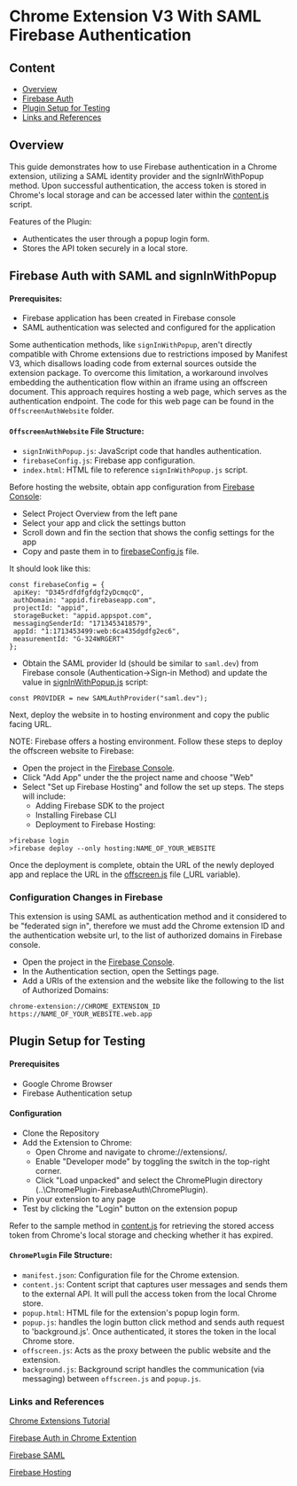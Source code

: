 

# Chrome Extension V3 With SAML Firebase Authentication

## Content
- [Overview](#overview)
- [Firebase Auth](#Firebase-Auth-with-SAML-and-signInWithPopup)
- [Plugin Setup for Testing](#Plugin-Setup-and-Testing)
- [Links and References](#Links-and-References)


## Overview

This guide demonstrates how to use Firebase authentication in a Chrome extension, utilizing a SAML identity provider and the signInWithPopup method. Upon successful authentication, the access token is stored in Chrome's local storage and can be accessed later within the [content.js](ChromePlugin\scripts\content.js) script.

Features of the Plugin:

* Authenticates the user through a popup login form.
* Stores the API token securely in a local store. 

## Firebase Auth with SAML and signInWithPopup 

#### Prerequisites:
* Firebase application has been created in Firebase console
* SAML authentication was selected and configured for the application 


Some authentication methods, like `signInWithPopup`, aren't directly compatible with Chrome extensions due to restrictions imposed by Manifest V3, which disallows loading code from external sources outside the extension package. To overcome this limitation, a workaround involves embedding the authentication flow within an iframe using an offscreen document. This approach requires hosting a web page, which serves as the authentication endpoint. The code for this web page can be found in the `OffscreenAuthWebsite` folder.

#### `OffscreenAuthWebsite` File Structure:
* `signInWithPopup.js`: JavaScript code that handles authentication. 
* `firebaseConfig.js`: Firebase app configuration.
* `index.html`: HTML file to reference `signInWithPopup.js` script.

Before hosting the website, obtain app configuration from [Firebase Console](https://console.firebase.google.com):

- Select Project Overview from the left pane
- Select your app and click the settings button 
- Scroll down and fin the section that shows the config settings for the app
- Copy and paste them in to [firebaseConfig.js](OffscreenAuthWebsite/public/firebaseConfig.js) file.

It should look like this:

 ```
const firebaseConfig = {
  apiKey: "D345rdfdfgfdgf2yDcmqcQ",
  authDomain: "appid.firebaseapp.com",
  projectId: "appid",
  storageBucket: "appid.appspot.com",
  messagingSenderId: "1713453418579",
  appId: "1:1713453499:web:6ca435dgdfg2ec6",
  measurementId: "G-324WRGERT"
};

 ```

 - Obtain the SAML provider Id (should be similar to `saml.dev`) from Firebase console (Authentication->Sign-in Method) and update the value in [signInWithPopup.js](OffscreenAuthWebsite\public\signInWithPopup.js) script:

```
const PROVIDER = new SAMLAuthProvider("saml.dev");
```

Next, deploy the website in to hosting environment and copy the public facing URL. 

NOTE: Firebase offers a hosting environment. Follow these steps to deploy the offscreen website to Firebase:

- Open the project in the [Firebase Console](https://console.firebase.google.com).
- Click "Add App" under the the project name and choose "Web"
- Select "Set up Firebase Hosting" and follow the set up steps. The steps will include:
  -  Adding Firebase SDK to the project
  -  Installing Firebase CLI
  -  Deployment to Firebase Hosting:
 ```
>firebase login
>firebase deploy --only hosting:NAME_OF_YOUR_WEBSITE
 ```
Once the deployment is complete, obtain the URL of the newly deployed app and replace the URL in the [offscreen.js](ChromePlugin/scripts/offscreen.js) file (_URL variable).

### Configuration Changes in Firebase 

This extension is using SAML as authentication method and it considered to be "federated sign in", therefore we must add the Chrome extension ID and the authentication website url, to the list of authorized domains in Firebase console. 

- Open the project in the [Firebase Console](https://console.firebase.google.com).
- In the Authentication section, open the Settings page.
- Add a URIs of the extension and the website like the following to the list of Authorized Domains:

 ```
chrome-extension://CHROME_EXTENSION_ID
https://NAME_OF_YOUR_WEBSITE.web.app
 ```
## Plugin Setup for Testing

#### Prerequisites

* Google Chrome Browser
* Firebase Authentication setup

#### Configuration

* Clone the Repository
* Add the Extension to Chrome:
  - Open Chrome and navigate to chrome://extensions/.
  - Enable "Developer mode" by toggling the switch in the top-right corner.
  - Click "Load unpacked" and select the ChromePlugin directory (..\ChromePlugin-FirebaseAuth\ChromePlugin).
* Pin your extension to any page
* Test by clicking the "Login" button on the extension popup

Refer to the sample method in [content.js](ChromePlugin\scripts\content.js) for retrieving the stored access token from Chrome's local storage and checking whether it has expired.

#### `ChromePlugin` File Structure:

* `manifest.json`: Configuration file for the Chrome extension.
* `content.js`: Content script that captures user messages and sends them to the external API. It will pull the access token from the local Chrome store. 
* `popup.html`: HTML file for the extension's popup login form.
* `popup.js`: handles the login button click method and sends auth request to 'background.js'. Once authenticated, it stores the token in the local Chrome store. 
* `offscreen.js`: Acts as the proxy between the public website and the extension.
* `background.js`: Background script handles the communication (via messaging) between `offscreen.js` and `popup.js`.

### Links and References

[Chrome Extensions Tutorial](https://developer.chrome.com/docs/extensions/get-started/tutorial/hello-world)

[Firebase Auth in Chrome Extention](https://firebase.google.com/docs/auth/web/chrome-extension#use-web-extension)

[Firebase SAML](https://firebase.google.com/docs/auth/web/saml#web_4)

[Firebase Hosting](https://firebase.google.com/docs/app-hosting?hl=en&authuser=1)

